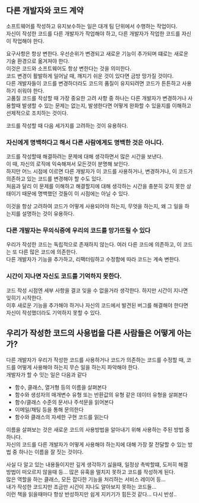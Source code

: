 ## 다른 개발자와 코드 계약
소프트웨어를 작성하고 유지보수하는 일은 대개 팀 단위에서 수행하는 작업이다.  
자신이 작성한 코드를 다른 개발자가 작업해야 하고, 다른 개발자가 작업한 코드를 자신이 작업해야 한다.  

요구사항은 항상 변한다. 우선순위가 변경되고 새로운 기능이 추가되며 떄로는 새로운 기술 환경으로 옮겨져야 한다.  
이것은 코드와 소프트웨어도 항상 변한다는 것을 의미한다.    
코드 변경이 활발하게 일어날 때, 깨지기 쉬운 것이 있다면 금방 망가질 것이다.  
다른 개발자들이 코드를 변경하더라도 코드의 품질이 유지되려면 코드가 튼튼하고 사용하기 쉬워야 한다.  
고품질 코드를 작성할 때 가장 중요한 고려 사항 중 하나는 다른 개발자가 변경하거나 사용할때 발생할 수 있는 문제는 없는지, 발생한다면 어떻게 완화할 수 있을지를 이해하고 선제적으로 조치하는 것이다.  

코드를 작성할 때 다음 세가지를 고려하는 것이 유용하다.  

### 자신에게 명백하다고 해서 다른 사람에게도 명백한 것은 아니다. 
코드를 작성할때 해결하려는 문제에 대해 생각하면서 많은 시간을 보낸다.  
이 때, 자신의 로직에 익숙해져서 모든것이 분명해 보인다.   
하지만 어느 시점에 이르면 다른 개발자가 이 코드를 사용하거나, 변경하거나, 이 코드가 의존하고 있는 코드를 변경해야 할 수도 있다.  
처음과 달리 이 문제를 이해하고 해결할지에 대해 생각하는 시간을 충분히 갖지 못한 상태이기 때문에 명백했던 것들이 이 시점에는 아닐 수 있다.  

이것을 항상 고려하여 코드가 어떻게 사용되어야 하는지, 무엇을 하는지, 왜 그 일을 하는지를 설명하는 것이 유용하다.

### 다른 개발자는 무의식중에 우리의 코드를 망가뜨릴 수 있다 
우리가 작성한 코드는 독립적으로 존재하지 않는다. 여러 다른 코드에 의존하고, 이 코드는 또 다른 많은 코드에 의존한다.  
다른 개발자가 기능을 추가하고, 리팩터링하고 수정함에 따라 코드는 계속 변한다. 

### 시간이 지나면 자신도 코드를 기억하지 못한다.
코드 작성 시점엔 세부 사항을 결코 잊을 수 없을거라 생각한다. 하지만 시간이 지나면 잊히기 시작한다.  
이후 새로운 기능을 추가해야 하거나 자신의 코드에서 발견된 버그를 해결해야 한다면 자신이 작성했더라도 기억하지 못할 수 있다.


## 우리가 작성한 코드의 사용법을 다른 사람들은 어떻게 아는가?
다른 개발자가 우리가 작성한 코드를 사용하거나 코드가 의존하는 코드를 수정할 때, 코드를 어떻게 사용해야 하는지 무슨 일을 하는지 파악해야 한다.  
개발자가 할 수 잇는 일은 다음과 같다 

- 함수, 클래스, 열거형 등의 이름을 살펴본다
- 함수와 생성자의 매개변수 유형 또는 반환값의 유형 같은 데이터 유형을 살펴본다
- 함수/클래스 수준의 문서나 주석문을 읽어본다
- 이메일/채팅 등을 통해 문의한다
- 함수와 클래스의 자세한 구현 코드를 읽는다

이름을 살펴보는 것은 새로운 코드의 사용방법을 알아내기 위해 사용하는 주된 방법 중 하나다.  
자신의 코드를 다른 개발자가 어떻게 사용해야 하는지에 대해 가장 잘 전달할 수 있는 방법 중 하나는 이름을 잘 짓는 것이다.


사실 다 알고 있는 내용들이지만 깊게 생각하기 싫을때, 일정상 촉박할떄, 도저히 해결 방법이 떠오르지 않을때 등... 많은 유혹을 떨치지 못하고 코드를 작성하게 된다.  
많은 역할을 하는 클래스, 모든 잡다한 기능을 처리하는 서비스 레이어 등...  
내가 작성한 코드지만 조금만 시간이 지나도 알아보지 못하는 코드들...  
이런 책을 읽을때마다 항상 반성하지만 쉽게 지키기가 힘든것 같다... 다시 반성..